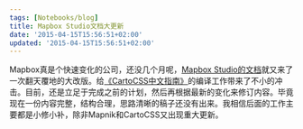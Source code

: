 ```yaml
---
tags: [Notebooks/blog]
title: Mapbox Studio文档大更新
date: '2015-04-15T15:56:51+02:00'
updated: '2015-04-15T15:56:51+02:00'
---
```


Mapbox真是个快速变化的公司，还没几个月呢，[Mapbox Studio的文档](https://www.mapbox.com/guides/)就又来了一次翻天覆地的大改版。给[《CartoCSS中文指南》](http://tumluliu.gitbooks.io/carto_zh-cn/)的编译工作带来了不小的冲击。目前，还是立足于完成之前的计划，然后再根据最新的变化来修订内容。毕竟现在一份内容完整，结构合理，思路清晰的稿子还没有出来。我相信后面的工作主要都是小修小补，除非Mapnik和CartoCSS又出现重大更新。